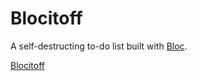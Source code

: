 <h1>Blocitoff</h1>

A self-destructing to-do list built with <a href="http://www.bloc.io" target="_blank">Bloc</a>.

<a href="http://zerimar-blocitoff.herokuapp.com " target="_blank">Blocitoff</a>